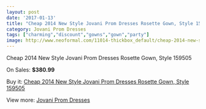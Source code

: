 ```yaml
---
layout: post
date: '2017-01-13'
title: "Cheap 2014 New Style Jovani Prom Dresses Rosette Gown, Style 159505"
category: Jovani Prom Dresses
tags: ["charming","discount","gowns","gown","party"]
image: http://www.neoformal.com/11014-thickbox_default/cheap-2014-new-style-jovani-prom-dresses-rosette-gown-style-159505.jpg
---
```

Cheap 2014 New Style Jovani Prom Dresses Rosette Gown, Style 159505

On Sales: **$380.99**
<a href="https://www.neoformal.com/en/jovani-prom-dresses-2014/3907-cheap-2014-new-style-jovani-prom-dresses-rosette-gown-style-159505.html"><amp-img layout="responsive" width="600" height="600" src="//www.neoformal.com/11014-thickbox_default/cheap-2014-new-style-jovani-prom-dresses-rosette-gown-style-159505.jpg" alt="Cheap 2014 New Style Jovani Prom Dresses Rosette Gown, Style 159505 0" /></a>
<a href="https://www.neoformal.com/en/jovani-prom-dresses-2014/3907-cheap-2014-new-style-jovani-prom-dresses-rosette-gown-style-159505.html"><amp-img layout="responsive" width="600" height="600" src="//www.neoformal.com/11015-thickbox_default/cheap-2014-new-style-jovani-prom-dresses-rosette-gown-style-159505.jpg" alt="Cheap 2014 New Style Jovani Prom Dresses Rosette Gown, Style 159505 1" /></a>
<a href="https://www.neoformal.com/en/jovani-prom-dresses-2014/3907-cheap-2014-new-style-jovani-prom-dresses-rosette-gown-style-159505.html"><amp-img layout="responsive" width="600" height="600" src="//www.neoformal.com/11016-thickbox_default/cheap-2014-new-style-jovani-prom-dresses-rosette-gown-style-159505.jpg" alt="Cheap 2014 New Style Jovani Prom Dresses Rosette Gown, Style 159505 2" /></a>

Buy it: [Cheap 2014 New Style Jovani Prom Dresses Rosette Gown, Style 159505](https://www.neoformal.com/en/jovani-prom-dresses-2014/3907-cheap-2014-new-style-jovani-prom-dresses-rosette-gown-style-159505.html "Cheap 2014 New Style Jovani Prom Dresses Rosette Gown, Style 159505")

View more: [Jovani Prom Dresses](https://www.neoformal.com/en/53-jovani-prom-dresses-2014 "Jovani Prom Dresses")